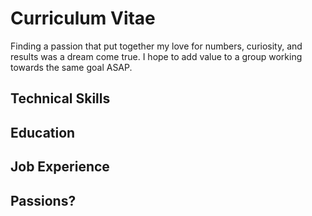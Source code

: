 # Curriculum Vitae
Finding a passion that put together my love for numbers, curiosity, and results was a dream come true. I hope to add value to a group working towards the same goal ASAP.

## Technical Skills

## Education

## Job Experience

## Passions?
